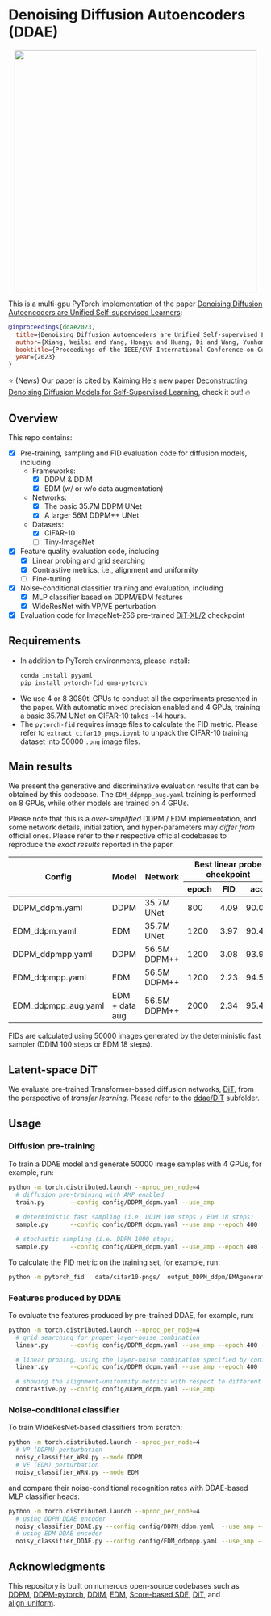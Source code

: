 # Denoising Diffusion Autoencoders (DDAE)

<p align="center">
  <img src="https://github.com/FutureXiang/ddae/assets/33350017/b0825947-e58f-4c5e-b672-ec59465ac14d" width="480">
</p>

This is a multi-gpu PyTorch implementation of the paper [Denoising Diffusion Autoencoders are Unified Self-supervised Learners](https://arxiv.org/abs/2303.09769):
```bibtex
@inproceedings{ddae2023,
  title={Denoising Diffusion Autoencoders are Unified Self-supervised Learners},
  author={Xiang, Weilai and Yang, Hongyu and Huang, Di and Wang, Yunhong},
  booktitle={Proceedings of the IEEE/CVF International Conference on Computer Vision},
  year={2023}
}
```
:star: (News) Our paper is cited by Kaiming He's new paper [Deconstructing Denoising Diffusion Models for Self-Supervised Learning](https://arxiv.org/abs/2401.14404), check it out! :fire:

## Overview

This repo contains:
- [x] Pre-training, sampling and FID evaluation code for diffusion models, including
  - Frameworks:
    - [x] DDPM & DDIM
    - [x] EDM (w/ or w/o data augmentation)
  - Networks:
    - [x] The basic 35.7M DDPM UNet
    - [x] A larger 56M DDPM++ UNet
  - Datasets:
    - [x] CIFAR-10
    - [ ] Tiny-ImageNet
- [x] Feature quality evaluation code, including
  - [x] Linear probing and grid searching
  - [x] Contrastive metrics, i.e., alignment and uniformity
  - [ ] Fine-tuning
- [x] Noise-conditional classifier training and evaluation, including
  - [x] MLP classifier based on DDPM/EDM features
  - [x] WideResNet with VP/VE perturbation
- [x] Evaluation code for ImageNet-256 pre-trained [DiT-XL/2](https://github.com/facebookresearch/DiT) checkpoint

## Requirements
- In addition to PyTorch environments, please install:
  ```sh
  conda install pyyaml
  pip install pytorch-fid ema-pytorch
  ```
- We use 4 or 8 3080ti GPUs to conduct all the experiments presented in the paper. With automatic mixed precision enabled and 4 GPUs, training a basic 35.7M UNet on CIFAR-10 takes ~14 hours.
- The `pytorch-fid` requires image files to calculate the FID metric. Please refer to `extract_cifar10_pngs.ipynb` to unpack the CIFAR-10 training dataset into 50000 `.png` image files.

## Main results
We present the generative and discriminative evaluation results that can be obtained by this codebase. The `EDM_ddpmpp_aug.yaml` training is performed on 8 GPUs, while other models are trained on 4 GPUs.

Please note that this is a *over-simplified* DDPM / EDM implementation, and some network details, initialization, and hyper-parameters may *differ from* official ones. Please refer to their respective official codebases to reproduce the *exact results* reported in the paper.


<table class="tg">
<thead>
  <tr>
    <th class="tg-uzvj" rowspan="2">Config</th>
    <th class="tg-uzvj" rowspan="2">Model</th>
    <th class="tg-uzvj" rowspan="2">Network</th>
    <th class="tg-7btt" colspan="3">Best linear probe checkpoint</th>
    <th class="tg-amwm" colspan="3">Best FID checkpoint</th>
  </tr>
  <tr>
    <th class="tg-7btt">epoch</th>
    <th class="tg-7btt">FID</th>
    <th class="tg-7btt">acc</th>
    <th class="tg-amwm">epoch</th>
    <th class="tg-amwm">FID</th>
    <th class="tg-amwm">acc</th>
  </tr>
</thead>
<tbody>
  <tr>
    <td class="tg-0pky">DDPM_ddpm.yaml</td>
    <td class="tg-0pky">DDPM</td>
    <td class="tg-0pky">35.7M UNet</td>
    <td class="tg-0pky">800</td>
    <td class="tg-0pky">4.09</td>
    <td class="tg-0pky">90.05</td>
    <td class="tg-0lax">1999</td>
    <td class="tg-0lax">3.62</td>
    <td class="tg-0lax">88.23</td>
  </tr>
  <tr>
    <td class="tg-0pky">EDM_ddpm.yaml</td>
    <td class="tg-0pky">EDM</td>
    <td class="tg-0pky">35.7M UNet</td>
    <td class="tg-0pky">1200</td>
    <td class="tg-0pky">3.97</td>
    <td class="tg-0pky">90.44</td>
    <td class="tg-0lax">1999</td>
    <td class="tg-0lax">3.56</td>
    <td class="tg-0lax">89.71</td>
  </tr>
  <tr>
    <td class="tg-0lax">DDPM_ddpmpp.yaml</td>
    <td class="tg-0lax">DDPM</td>
    <td class="tg-0lax">56.5M DDPM++</td>
    <td class="tg-0lax">1200</td>
    <td class="tg-0lax">3.08</td>
    <td class="tg-0lax">93.97</td>
    <td class="tg-0lax">1999</td>
    <td class="tg-0lax">2.98</td>
    <td class="tg-0lax">93.03</td>
  </tr>
  <tr>
    <td class="tg-0lax">EDM_ddpmpp.yaml</td>
    <td class="tg-0lax">EDM</td>
    <td class="tg-0lax">56.5M DDPM++</td>
    <td class="tg-0lax">1200</td>
    <td class="tg-0lax">2.23</td>
    <td class="tg-0lax">94.50</td>
    <td class="tg-baqh" colspan="3">(same)</td>
  </tr>
  <tr>
    <td class="tg-0lax">EDM_ddpmpp_aug.yaml</td>
    <td class="tg-0lax">EDM + data aug</td>
    <td class="tg-0lax">56.5M DDPM++</td>
    <td class="tg-0lax">2000</td>
    <td class="tg-0lax">2.34</td>
    <td class="tg-1wig">95.49</td>
    <td class="tg-0lax">3200</td>
    <td class="tg-1wig">2.12</td>
    <td class="tg-0lax">95.19</td>
  </tr>
</tbody>
</table>

FIDs are calculated using 50000 images generated by the deterministic fast sampler (DDIM 100 steps or EDM 18 steps).

## Latent-space DiT
We evaluate pre-trained Transformer-based diffusion networks, [DiT](https://github.com/facebookresearch/DiT), from the perspective of *transfer learning*. Please refer to the [ddae/DiT](DiT/) subfolder.

## Usage
### Diffusion pre-training
To train a DDAE model and generate 50000 image samples with 4 GPUs, for example, run:
```sh
python -m torch.distributed.launch --nproc_per_node=4
  # diffusion pre-training with AMP enabled
  train.py       --config config/DDPM_ddpm.yaml --use_amp
  
  # deterministic fast sampling (i.e. DDIM 100 steps / EDM 18 steps)
  sample.py      --config config/DDPM_ddpm.yaml --use_amp --epoch 400

  # stochastic sampling (i.e. DDPM 1000 steps)
  sample.py      --config config/DDPM_ddpm.yaml --use_amp --epoch 400 --mode DDPM
```
To calculate the FID metric on the training set, for example, run:
```sh
python -m pytorch_fid   data/cifar10-pngs/  output_DDPM_ddpm/EMAgenerated_ep400_ddim_steps100_eta0.0/pngs/
```

### Features produced by DDAE
To evaluate the features produced by pre-trained DDAE, for example, run:
```sh
python -m torch.distributed.launch --nproc_per_node=4
  # grid searching for proper layer-noise combination
  linear.py      --config config/DDPM_ddpm.yaml --use_amp --epoch 400 --grid

  # linear probing, using the layer-noise combination specified by config.yaml
  linear.py      --config config/DDPM_ddpm.yaml --use_amp --epoch 400

  # showing the alignment-uniformity metrics with respect to different checkpoints
  contrastive.py --config config/DDPM_ddpm.yaml --use_amp
```

### Noise-conditional classifier
To train WideResNet-based classifiers from scratch:
```sh
python -m torch.distributed.launch --nproc_per_node=4
  # VP (DDPM) perturbation
  noisy_classifier_WRN.py --mode DDPM
  # VE (EDM) perturbation
  noisy_classifier_WRN.py --mode EDM
```
and compare their noise-conditional recognition rates with DDAE-based MLP classifier heads:
```sh
python -m torch.distributed.launch --nproc_per_node=4
  # using DDPM DDAE encoder
  noisy_classifier_DDAE.py --config config/DDPM_ddpm.yaml  --use_amp --epoch 1999
  # using EDM DDAE encoder
  noisy_classifier_DDAE.py --config config/EDM_ddpmpp.yaml --use_amp --epoch 1200
```

## Acknowledgments
This repository is built on numerous open-source codebases such as [DDPM](https://github.com/hojonathanho/diffusion), [DDPM-pytorch](https://github.com/pesser/pytorch_diffusion), [DDIM](https://github.com/ermongroup/ddim), [EDM](https://github.com/NVlabs/edm), [Score-based SDE](https://github.com/yang-song/score_sde), [DiT](https://github.com/facebookresearch/DiT), and [align_uniform](https://github.com/SsnL/align_uniform).
